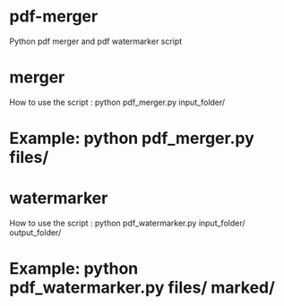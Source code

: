 # pdf-merger
 Python pdf merger and pdf watermarker script 


# merger


How to use the script : python pdf_merger.py  input_folder/

# Example: python pdf_merger.py  files/




# watermarker



How to use the script : python pdf_watermarker.py  input_folder/ output_folder/

# Example: python pdf_watermarker.py  files/ marked/


